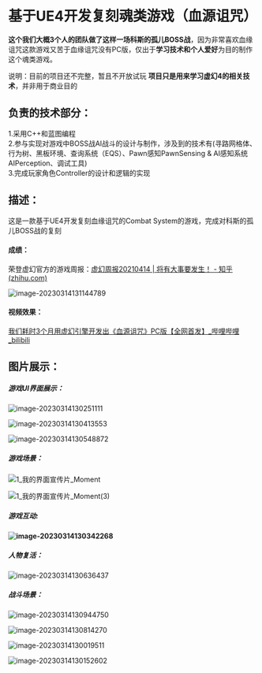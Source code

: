 # 基于UE4开发复刻魂类游戏（血源诅咒）

**这个我们大概3个人的团队做了这样一场科斯的孤儿BOSS战**，因为非常喜欢血缘诅咒这款游戏又苦于血缘诅咒没有PC版，仅出于**学习技术和个人爱好**为目的制作这个魂类游戏。

说明：目前的项目还不完整，暂且不开放试玩 **项目只是用来学习虚幻4的相关技术**，并非用于商业目的


## 负责的技术部分：
  1.采用C++和蓝图编程
  <br>
  2.参与实现对游戏中BOSS战AI战斗的设计与制作，涉及到的技术有(寻路网格体、行为树、黑板环境、查询系统（EQS）、Pawn感知PawnSensing & AI感知系统AIPerception、调试工具)
  <br>
  3.完成玩家角色Controller的设计和逻辑的实现
  <br>

## 描述：

这是一款基于UE4开发复刻血缘诅咒的Combat System的游戏，完成对科斯的孤儿BOSS战的复刻

#### 成绩：

荣登虚幻官方的游戏周报：[虚幻周报20210414 | 将有大事要发生！ - 知乎 (zhihu.com)](https://zhuanlan.zhihu.com/p/364651384)

![image-20230314131144789](README.assets/image-20230314131144789.png)

#### 视频效果：

[我们耗时3个月用虚幻引擎开发出《血源诅咒》PC版【全网首发】_哔哩哔哩_bilibili](https://www.bilibili.com/video/BV1K64y1S7e4/?vd_source=4557bf5dbac04d734a4b28b0daae5c2f)

## 图片展示：

##### 游戏UI界面展示：

![image-20230314130251111](README.assets/image-20230314130251111.png)

![image-20230314130413553](README.assets/image-20230314130413553.png)

![image-20230314130548872](README.assets/image-20230314130548872.png)

##### 游戏场景：

![1_我的界面宣传片_Moment](README.assets/1_我的界面宣传片_Moment.jpg)



![1_我的界面宣传片_Moment(3)](README.assets/1_我的界面宣传片_Moment(3).jpg)

##### 游戏互动:

**![image-20230314130342268](README.assets/image-20230314130342268.png)**

##### 人物复活：

![image-20230314130636437](README.assets/image-20230314130636437.png)

##### 战斗场景：

![image-20230314130944750](README.assets/image-20230314130944750.png)

![image-20230314130814270](README.assets/image-20230314130814270.png)

![image-20230314130019511](README.assets/image-20230314130019511.png)

![image-20230314130152602](README.assets/image-20230314130152602.png)

